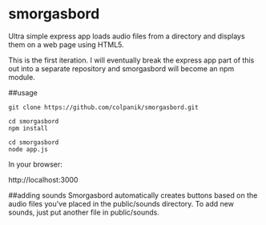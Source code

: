 smorgasbord
===========

Ultra simple express app loads audio files from a directory and displays them on a web page using HTML5.

This is the first iteration. I will eventually break the express app part of this out into a separate repository and smorgasbord will become an npm module.

##usage

```
git clone https://github.com/colpanik/smorgasbord.git
```

```
cd smorgasbord
npm install
```

```
cd smorgasbord
node app.js
```

In your browser:

http://localhost:3000

##adding sounds
Smorgasbord automatically creates buttons based on the audio files you've placed in the public/sounds directory. To add new sounds, just put another file in public/sounds. 